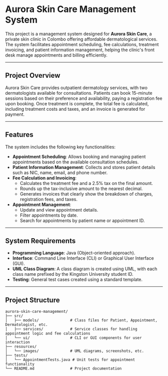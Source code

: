 # Aurora Skin Care Management System

This project is a management system designed for **Aurora Skin Care**, a private skin clinic in Colombo offering affordable dermatological services. The system facilitates appointment scheduling, fee calculations, treatment invoicing, and patient information management, helping the clinic's front desk manage appointments and billing efficiently.

---

## Project Overview

Aurora Skin Care provides outpatient dermatology services, with two dermatologists available for consultations. Patients can book 15-minute sessions based on their preference and availability, paying a registration fee upon booking. Once treatment is complete, the total fee is calculated, including treatment costs and taxes, and an invoice is generated for payment.

---

## Features

The system includes the following key functionalities:

- **Appointment Scheduling**: Allows booking and managing patient appointments based on the available consultation schedules.
- **Patient Information Management**: Collects and stores patient details such as NIC, name, email, and phone number.
- **Fee Calculation and Invoicing**:
  - Calculates the treatment fee and a 2.5% tax on the final amount.
  - Rounds up the tax-inclusive amount to the nearest decimal.
  - Generates invoices that clearly show the breakdown of charges, registration fees, and taxes.
- **Appointment Management**:
  - Update and view appointment details.
  - Filter appointments by date.
  - Search for appointments by patient name or appointment ID.

---

## System Requirements

- **Programming Language**: Java (Object-oriented approach).
- **Interface**: Command Line Interface (CLI) or Graphical User Interface (GUI).
- **UML Class Diagram**: A class diagram is created using UML, with each class name prefixed by the Kingston University student ID.
- **Testing**: General test cases created using a standard template.

---

## Project Structure

```plaintext
aurora-skin-care-management/
├── src/
│   ├── models/              # Class files for Patient, Appointment, Dermatologist, etc.
│   ├── services/            # Service classes for handling appointment logic and fee calculations
│   └── ui/                  # CLI or GUI components for user interaction
├── resources/
│   └── images/              # UML diagrams, screenshots, etc.
├── tests/
│   └── AppointmentTests.java # Unit tests for appointment functionality
└── README.md                # Project documentation
